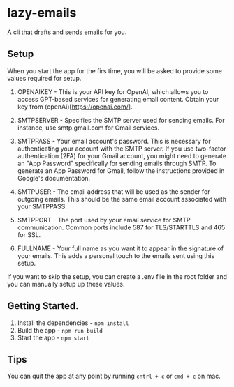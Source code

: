# lazy-emails
A cli that drafts and sends emails for you. 

## Setup

When you start the app for the firs time, you will be asked to provide some values required for setup.

1. OPENAIKEY - This is your API key for OpenAI, which allows you to access GPT-based services for generating email content. Obtain your key from (openAi)[https://openai.com/].

2. SMTPSERVER - Specifies the SMTP server used for sending emails. For instance, use smtp.gmail.com for Gmail services.

3. SMTPPASS -  Your email account's password. This is necessary for authenticating your account with the SMTP server. If you use two-factor authentication (2FA) for your Gmail account, you might need to generate an "App Password" specifically for sending emails through SMTP. To generate an App Password for Gmail, follow the instructions provided in Google's documentation.

4. SMTPUSER - The email address that will be used as the sender for outgoing emails. This should be the same email account associated with your SMTPPASS.

5. SMTPPORT - The port used by your email service for SMTP communication. Common ports include 587 for TLS/STARTTLS and 465 for SSL.

6. FULLNAME - Your full name as you want it to appear in the signature of your emails. This adds a personal touch to the emails sent using this setup.

If you want to skip the setup, you can create a .env file in the root folder and you can manually setup up these values.


## Getting Started.

1. Install the dependencies - ```npm install```
2. Build the app - ```npm run build```
3. Start the app - ```npm start```

## Tips

You can quit the app at any point by running ```cntrl + c``` or ```cmd + c``` on mac. 